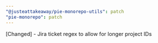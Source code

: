 ```yaml
---
"@justeattakeaway/pie-monorepo-utils": patch
"pie-monorepo": patch
---
```


[Changed] - Jira ticket regex to allow for longer project IDs
